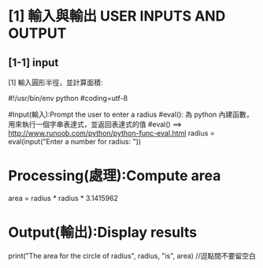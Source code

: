 [1] 輸入與輸出 USER INPUTS AND OUTPUT
====================
[1-1] input 
--------------------
[1] 輸入圓形半徑，並計算面積:

#!/usr/bin/env python
#coding=utf-8

#Input(輸入):Prompt the user to enter a radius
#eval(): 為 python 內建函數，用來執行一個字串表達式，並返回表達式的值
#eval() ==> http://www.runoob.com/python/python-func-eval.html
radius = eval(input("Enter a number for radius: "))

# Processing(處理):Compute area
area = radius * radius * 3.1415962

# Output(輸出):Display results
print("The area for the circle of radius", radius, "is", area)  //逗點間不要留空白



